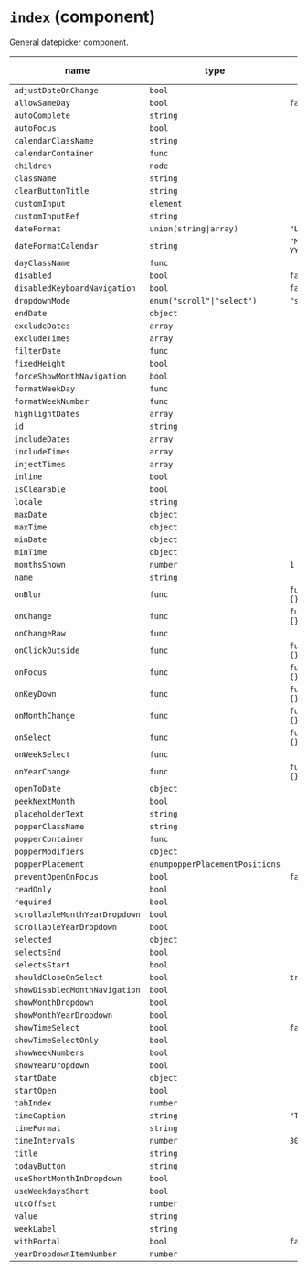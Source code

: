# `index` (component)

General datepicker component.

| name                          | type                           | default value   | description |
| ----------------------------- | ------------------------------ | --------------- | ----------- |
| `adjustDateOnChange`          | `bool`                         |                 |             |
| `allowSameDay`                | `bool`                         | `false`         |             |
| `autoComplete`                | `string`                       |                 |             |
| `autoFocus`                   | `bool`                         |                 |             |
| `calendarClassName`           | `string`                       |                 |             |
| `calendarContainer`           | `func`                         |                 |             |
| `children`                    | `node`                         |                 |             |
| `className`                   | `string`                       |                 |             |
| `clearButtonTitle`            | `string`                       |                 |             |
| `customInput`                 | `element`                      |                 |             |
| `customInputRef`              | `string`                       |                 |             |
| `dateFormat`                  | `union(string\|array)`         | `"L"`           |             |
| `dateFormatCalendar`          | `string`                       | `"MMMM YYYY"`   |             |
| `dayClassName`                | `func`                         |                 |             |
| `disabled`                    | `bool`                         | `false`         |             |
| `disabledKeyboardNavigation`  | `bool`                         | `false`         |             |
| `dropdownMode`                | `enum("scroll"\|"select")`     | `"scroll"`      |             |
| `endDate`                     | `object`                       |                 |             |
| `excludeDates`                | `array`                        |                 |             |
| `excludeTimes`                | `array`                        |                 |             |
| `filterDate`                  | `func`                         |                 |             |
| `fixedHeight`                 | `bool`                         |                 |             |
| `forceShowMonthNavigation`    | `bool`                         |                 |             |
| `formatWeekDay`               | `func`                         |                 |             |
| `formatWeekNumber`            | `func`                         |                 |             |
| `highlightDates`              | `array`                        |                 |             |
| `id`                          | `string`                       |                 |             |
| `includeDates`                | `array`                        |                 |             |
| `includeTimes`                | `array`                        |                 |             |
| `injectTimes`                 | `array`                        |                 |             |
| `inline`                      | `bool`                         |                 |             |
| `isClearable`                 | `bool`                         |                 |             |
| `locale`                      | `string`                       |                 |             |
| `maxDate`                     | `object`                       |                 |             |
| `maxTime`                     | `object`                       |                 |             |
| `minDate`                     | `object`                       |                 |             |
| `minTime`                     | `object`                       |                 |             |
| `monthsShown`                 | `number`                       | `1`             |             |
| `name`                        | `string`                       |                 |             |
| `onBlur`                      | `func`                         | `function() {}` |             |
| `onChange`                    | `func`                         | `function() {}` |             |
| `onChangeRaw`                 | `func`                         |                 |             |
| `onClickOutside`              | `func`                         | `function() {}` |             |
| `onFocus`                     | `func`                         | `function() {}` |             |
| `onKeyDown`                   | `func`                         | `function() {}` |             |
| `onMonthChange`               | `func`                         | `function() {}` |             |
| `onSelect`                    | `func`                         | `function() {}` |             |
| `onWeekSelect`                | `func`                         |                 |             |
| `onYearChange`                | `func`                         | `function() {}` |             |
| `openToDate`                  | `object`                       |                 |             |
| `peekNextMonth`               | `bool`                         |                 |             |
| `placeholderText`             | `string`                       |                 |             |
| `popperClassName`             | `string`                       |                 |             |
| `popperContainer`             | `func`                         |                 |             |
| `popperModifiers`             | `object`                       |                 |             |
| `popperPlacement`             | `enumpopperPlacementPositions` |                 |             |
| `preventOpenOnFocus`          | `bool`                         | `false`         |             |
| `readOnly`                    | `bool`                         |                 |             |
| `required`                    | `bool`                         |                 |             |
| `scrollableMonthYearDropdown` | `bool`                         |                 |             |
| `scrollableYearDropdown`      | `bool`                         |                 |             |
| `selected`                    | `object`                       |                 |             |
| `selectsEnd`                  | `bool`                         |                 |             |
| `selectsStart`                | `bool`                         |                 |             |
| `shouldCloseOnSelect`         | `bool`                         | `true`          |             |
| `showDisabledMonthNavigation` | `bool`                         |                 |             |
| `showMonthDropdown`           | `bool`                         |                 |             |
| `showMonthYearDropdown`       | `bool`                         |                 |             |
| `showTimeSelect`              | `bool`                         | `false`         |             |
| `showTimeSelectOnly`          | `bool`                         |                 |             |
| `showWeekNumbers`             | `bool`                         |                 |             |
| `showYearDropdown`            | `bool`                         |                 |             |
| `startDate`                   | `object`                       |                 |             |
| `startOpen`                   | `bool`                         |                 |             |
| `tabIndex`                    | `number`                       |                 |             |
| `timeCaption`                 | `string`                       | `"Time"`        |             |
| `timeFormat`                  | `string`                       |                 |             |
| `timeIntervals`               | `number`                       | `30`            |             |
| `title`                       | `string`                       |                 |             |
| `todayButton`                 | `string`                       |                 |             |
| `useShortMonthInDropdown`     | `bool`                         |                 |             |
| `useWeekdaysShort`            | `bool`                         |                 |             |
| `utcOffset`                   | `number`                       |                 |             |
| `value`                       | `string`                       |                 |             |
| `weekLabel`                   | `string`                       |                 |             |
| `withPortal`                  | `bool`                         | `false`         |             |
| `yearDropdownItemNumber`      | `number`                       |                 |             |
